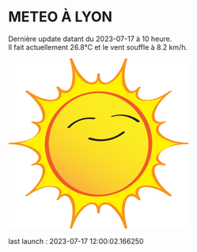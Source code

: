 # METEO À LYON

Dernière update datant du 2023-07-17 à 10 heure.  
Il fait actuellement 26.8°C et le vent souffle à 8.2 km/h.      

![](./.github/sun.png)

last launch : 2023-07-17 12:00:02.166250
